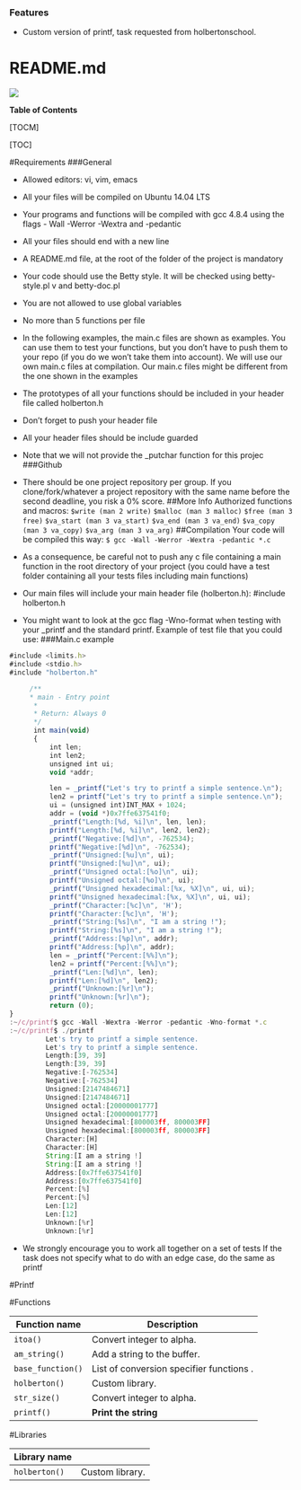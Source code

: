 ### Features
- Custom version of printf, task requested from holbertonschool.

# README.md
![](https://scontent.fbog3-1.fna.fbcdn.net/v/t1.0-9/73381331_475437566405895_4179070455375724544_n.jpg?_nc_cat=106&_nc_sid=85a577&_nc_ohc=kE8Law2Eq8cAX_zn8ZI&_nc_ht=scontent.fbog3-1.fna&oh=8654aad4837d3324e844fd9b83af8518&oe=5E982D80)

**Table of Contents**

[TOCM]

[TOC]

#Requirements
###General
- Allowed editors: vi, vim, emacs
- All your files will be compiled on Ubuntu 14.04 LTS
- Your programs and functions will be compiled with gcc 4.8.4 using the flags - Wall -Werror -Wextra and -pedantic
- All your files should end with a new line
- A README.md file, at the root of the folder of the project is mandatory
- Your code should use the Betty style. It will be checked using betty-style.pl v   and betty-doc.pl
- You are not allowed to use global variables
- No more than 5 functions per file
- In the following examples, the main.c files are shown as examples. You can use them to test your functions, but you don’t have to push them to your repo (if you do we won’t take them into account). We will use our own main.c files at compilation. Our main.c files might be different from the one shown in the examples
- The prototypes of all your functions should be included in your header file called holberton.h
- Don’t forget to push your header file
- All your header files should be include guarded
- Note that we will not provide the _putchar function for this projec
###Github
- There should be one project repository per group. If you clone/fork/whatever a project repository with the same name before the second deadline, you risk a 0% score.
##More Info
Authorized functions and macros:
`$write (man 2 write)`
`$malloc (man 3 malloc)`
`$free (man 3 free)`
`$va_start (man 3 va_start)`
`$va_end (man 3 va_end)`
`$va_copy (man 3 va_copy)`
`$va_arg (man 3 va_arg)`
##Compilation
Your code will be compiled this way:
`$ gcc -Wall -Werror -Wextra -pedantic *.c`

- As a consequence, be careful not to push any c file containing a main function in the root directory of your project (you could have a test folder containing all your tests files including main functions)
- Our main files will include your main header file (holberton.h): #include holberton.h
- You might want to look at the gcc flag -Wno-format when testing with your _printf and the standard printf. Example of test file that you could use:
###Main.c example
```javascript
#include <limits.h>
#include <stdio.h>
#include "holberton.h"

	 /**
 	 * main - Entry point
	  *
 	  * Return: Always 0
 	  */
	  int main(void)
	  {
    	  int len;
    	  int len2;
    	  unsigned int ui;
    	  void *addr;

    	  len = _printf("Let's try to printf a simple sentence.\n");
    	  len2 = printf("Let's try to printf a simple sentence.\n");
    	  ui = (unsigned int)INT_MAX + 1024;
    	  addr = (void *)0x7ffe637541f0;
    	  _printf("Length:[%d, %i]\n", len, len);
    	  printf("Length:[%d, %i]\n", len2, len2);
    	  _printf("Negative:[%d]\n", -762534);
    	  printf("Negative:[%d]\n", -762534);
    	  _printf("Unsigned:[%u]\n", ui);
    	  printf("Unsigned:[%u]\n", ui);
    	  _printf("Unsigned octal:[%o]\n", ui);
    	  printf("Unsigned octal:[%o]\n", ui);
    	  _printf("Unsigned hexadecimal:[%x, %X]\n", ui, ui);
    	  printf("Unsigned hexadecimal:[%x, %X]\n", ui, ui);
    	  _printf("Character:[%c]\n", 'H');
    	  printf("Character:[%c]\n", 'H');
    	  _printf("String:[%s]\n", "I am a string !");
    	  printf("String:[%s]\n", "I am a string !");
    	  _printf("Address:[%p]\n", addr);
    	  printf("Address:[%p]\n", addr);
    	  len = _printf("Percent:[%%]\n");
    	  len2 = printf("Percent:[%%]\n");
    	  _printf("Len:[%d]\n", len);
    	  printf("Len:[%d]\n", len2);
    	  _printf("Unknown:[%r]\n");
    	  printf("Unknown:[%r]\n");
    	  return (0);
}
:~/c/printf$ gcc -Wall -Wextra -Werror -pedantic -Wno-format *.c
:~/c/printf$ ./printf
	     Let's try to printf a simple sentence.
	     Let's try to printf a simple sentence.
	     Length:[39, 39]
	     Length:[39, 39]
	     Negative:[-762534]
	     Negative:[-762534]
	     Unsigned:[2147484671]
	     Unsigned:[2147484671]
	     Unsigned octal:[20000001777]
	     Unsigned octal:[20000001777]
	     Unsigned hexadecimal:[800003ff, 800003FF]
	     Unsigned hexadecimal:[800003ff, 800003FF]
	     Character:[H]
	     Character:[H]
	     String:[I am a string !]
	     String:[I am a string !]
	     Address:[0x7ffe637541f0]
	     Address:[0x7ffe637541f0]
	     Percent:[%]
	     Percent:[%]
	     Len:[12]
	     Len:[12]
	     Unknown:[%r]
	     Unknown:[%r]
```
- We strongly encourage you to work all together on a set of tests
If the task does not specify what to do with an edge case, do the same as printf

#Printf

#Functions

| Function name | Description                    |
| ------------- | ------------------------------ |
| `itoa()`      | Convert integer to alpha.       |
| `am_string()`      | Add a string to the buffer.       |
| `base_function()`      | List of conversion specifier functions .       |
| `holberton()`      | Custom library.       |
| `str_size()`      | Convert integer to alpha.       |
| `printf()`   | **Print the string**     |

#Libraries

| Library name |               |
| ------------- | ------------------------------ |
| `holberton()`      | Custom library.       |
